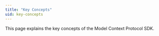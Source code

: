 ```yaml
---
title: "Key Concepts"
uid: key-concepts
---
```


This page explains the key concepts of the Model Context Protocol SDK.
